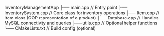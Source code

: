 InventoryManagementApp
├── main.cpp                // Entry point
├── InventorySystem.cpp     // Core class for inventory operations
├── Item.cpp                // Item class (OOP representation of a product)
├── Database.cpp            // Handles MySQL connectivity and queries
├── utils.cpp               // Optional helper functions
└── CMakeLists.txt          // Build config (optional)
